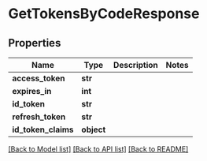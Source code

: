 # GetTokensByCodeResponse

## Properties
Name | Type | Description | Notes
------------ | ------------- | ------------- | -------------
**access_token** | **str** |  | 
**expires_in** | **int** |  | 
**id_token** | **str** |  | 
**refresh_token** | **str** |  | 
**id_token_claims** | **object** |  | 

[[Back to Model list]](../README.md#documentation-for-models) [[Back to API list]](../README.md#documentation-for-api-endpoints) [[Back to README]](../README.md)

